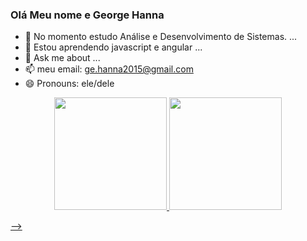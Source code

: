 ### Olá Meu nome e George Hanna 

- 🔭 No momento estudo Análise e Desenvolvimento de Sistemas. ...
- 🌱 Estou aprendendo javascript e angular ...
- 💬 Ask me about ...
- 📫 meu email: ge.hanna2015@gmail.com
- 😄 Pronouns: ele/dele


<div align="center">
  <a href="https://github.com/gehhanna">
  <img height="180em" src="https://github-readme-stats.vercel.app/api?username=gehhanna&show_icons=true&theme=dracula&include_all_commits=true&count_private=true"/>
  <img height="180em" src="https://github-readme-stats.vercel.app/api/top-langs/?username=gehhanna&layout=compact&langs_count=7&theme=dracula"/>
</div>


-->
